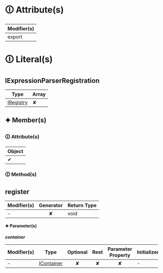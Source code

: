 # &#128712; Attribute(s)

| Modifier(s)                            |
|----------------------------------------|
| export |

# &#128712; Literal(s)

## IExpressionParserRegistration

| Type                        | Array                           |
|-----------------------------|---------------------------------|
| [IRegistry](https://hamedfathi.gitbook.io/aurelia-2-doc-api/kernel/interface/di/iregistry) | ✘ |

## 🟆 Member(s)

### &#128712; Attribute(s)

| Object                        |
|-------------------------------|
| ✔ |

### &#128712; Method(s)

## register

| Modifier(s)                              | Generator                          | Return Type                       |
|------------------------------------------|:----------------------------------:|-----------------------------------|
| - | ✘ | void |

**&#128966; Parameter(s)**

_**container**_

| Modifier(s)                              | Type                        | Optional                           | Rest                          | Parameter Property                          | Initializer                       |
|------------------------------------------|-----------------------------|:----------------------------------:|:-----------------------------:|:-------------------------------------------:|-----------------------------------|
| - | [IContainer](https://hamedfathi.gitbook.io/aurelia-2-doc-api/kernel/interface/di/icontainer) | ✘  | ✘ | ✘ | - |
